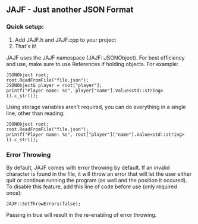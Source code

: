 ## JAJF - Just another JSON Format
### Quick setup:

1. Add JAJF.h and JAJF.cpp to your project
2. That's it!

JAJF uses the JAJF namespace (JAJF::JSONObject). For best efficiency and use, make sure to use References if holding objects. For example:

    JSONObject root;
    root.ReadFromFile("file.json");
    JSONObject& player = root["player"];
    printf("Player name: %s", player["name"].Value<std::string>().c_str());
    
Using storage variables aren't required, you can do everything in a single line, other than reading:

    JSONObject root;
    root.ReadFromFile("file.json");
    printf("Player name: %s", root["player"]["name"].Value<std::string>().c_str());
    
### Error Throwing

By default, JAJF comes with error throwing by default. If an invalid character is found in the file, it will throw an error that will let the user either quit or continue running the program (as well and the position it occured).
To disable this feature, add this line of code before use (only required once): 

    JAJF::SetThrowErrors(false);
    
Passing in true will result in the re-enabling of error throwing.
